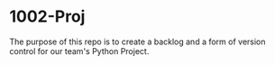 # 1002-Proj

The purpose of this repo is to create a backlog and a form of version control for our team's Python Project. 
